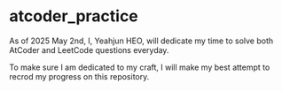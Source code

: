 # atcoder_practice

As of 2025 May 2nd, I, Yeahjun HEO, will dedicate my time to solve both AtCoder and LeetCode questions everyday.

To make sure I am dedicated to my craft, I will make my best attempt to recrod my progress on this repository.